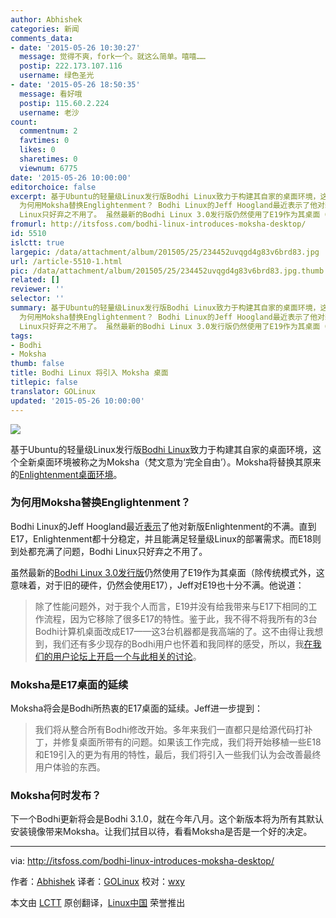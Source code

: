 ```yaml
---
author: Abhishek
categories: 新闻
comments_data:
- date: '2015-05-26 10:30:27'
  message: 觉得不爽，fork一个。就这么简单。嘻嘻……
  postip: 222.173.107.116
  username: 绿色圣光
- date: '2015-05-26 18:50:35'
  message: 看好哦
  postip: 115.60.2.224
  username: 老沙
count:
  commentnum: 2
  favtimes: 0
  likes: 0
  sharetimes: 0
  viewnum: 6775
date: '2015-05-26 10:00:00'
editorchoice: false
excerpt: 基于Ubuntu的轻量级Linux发行版Bodhi Linux致力于构建其自家的桌面环境，这个全新桌面环境被称之为Moksha（梵文意为完全自由）。Moksha将替换其原来的Enlightenment桌面环境。
  为何用Moksha替换Englightenment？ Bodhi Linux的Jeff Hoogland最近表示了他对新版Enlightenment的不满。直到E17，Enlightenment都十分稳定，并且能满足轻量级Linux的部署需求。而E18则到处都充满了问题，Bodhi
  Linux只好弃之不用了。 虽然最新的Bodhi Linux 3.0发行版仍然使用了E19作为其桌面（除传统模式外，这意味着，对于旧的硬件，仍然会使用E17），Jeff对E
fromurl: http://itsfoss.com/bodhi-linux-introduces-moksha-desktop/
id: 5510
islctt: true
largepic: /data/attachment/album/201505/25/234452uvqgd4g83v6brd83.jpg
url: /article-5510-1.html
pic: /data/attachment/album/201505/25/234452uvqgd4g83v6brd83.jpg.thumb.jpg
related: []
reviewer: ''
selector: ''
summary: 基于Ubuntu的轻量级Linux发行版Bodhi Linux致力于构建其自家的桌面环境，这个全新桌面环境被称之为Moksha（梵文意为完全自由）。Moksha将替换其原来的Enlightenment桌面环境。
  为何用Moksha替换Englightenment？ Bodhi Linux的Jeff Hoogland最近表示了他对新版Enlightenment的不满。直到E17，Enlightenment都十分稳定，并且能满足轻量级Linux的部署需求。而E18则到处都充满了问题，Bodhi
  Linux只好弃之不用了。 虽然最新的Bodhi Linux 3.0发行版仍然使用了E19作为其桌面（除传统模式外，这意味着，对于旧的硬件，仍然会使用E17），Jeff对E
tags:
- Bodhi
- Moksha
thumb: false
title: Bodhi Linux 将引入 Moksha 桌面
titlepic: false
translator: GOLinux
updated: '2015-05-26 10:00:00'
---
```


![](/data/attachment/album/201505/25/234452uvqgd4g83v6brd83.jpg)


基于Ubuntu的轻量级Linux发行版[Bodhi Linux](http://www.bodhilinux.com/)致力于构建其自家的桌面环境，这个全新桌面环境被称之为Moksha（梵文意为‘完全自由’）。Moksha将替换其原来的[Enlightenment桌面环境](https://www.enlightenment.org/)。


### 为何用Moksha替换Englightenment？


Bodhi Linux的Jeff Hoogland最近[表示](http://www.bodhilinux.com/2015/04/28/introducing-the-moksha-desktop/)了他对新版Enlightenment的不满。直到E17，Enlightenment都十分稳定，并且能满足轻量级Linux的部署需求。而E18则到处都充满了问题，Bodhi Linux只好弃之不用了。


虽然最新的[Bodhi Linux 3.0发行版](http://itsfoss.com/bodhi-linux-3/)仍然使用了E19作为其桌面（除传统模式外，这意味着，对于旧的硬件，仍然会使用E17），Jeff对E19也十分不满。他说道：



> 
> 除了性能问题外，对于我个人而言，E19并没有给我带来与E17下相同的工作流程，因为它移除了很多E17的特性。鉴于此，我不得不将我所有的3台Bodhi计算机桌面改成E17——这3台机器都是我高端的了。这不由得让我想到，我们还有多少现存的Bodhi用户也怀着和我同样的感受，所以，我[在我们的用户论坛上开启一个与此相关的讨论](http://forums.bodhilinux.com/index.php?/topic/12322-e17-vs-e19-which-are-you-using-and-why/)。
> 
> 
> 


### Moksha是E17桌面的延续


Moksha将会是Bodhi所热衷的E17桌面的延续。Jeff进一步提到：



> 
> 我们将从整合所有Bodhi修改开始。多年来我们一直都只是给源代码打补丁，并修复桌面所带有的问题。如果该工作完成，我们将开始移植一些E18和E19引入的更为有用的特性，最后，我们将引入一些我们认为会改善最终用户体验的东西。
> 
> 
> 


### Moksha何时发布？


下一个Bodhi更新将会是Bodhi 3.1.0，就在今年八月。这个新版本将为所有其默认安装镜像带来Moksha。让我们拭目以待，看看Moksha是否是一个好的决定。




---


via: <http://itsfoss.com/bodhi-linux-introduces-moksha-desktop/>


作者：[Abhishek](http://itsfoss.com/author/abhishek/) 译者：[GOLinux](https://github.com/GOLinux) 校对：[wxy](https://github.com/wxy)


本文由 [LCTT](https://github.com/LCTT/TranslateProject) 原创翻译，[Linux中国](https://linux.cn/) 荣誉推出